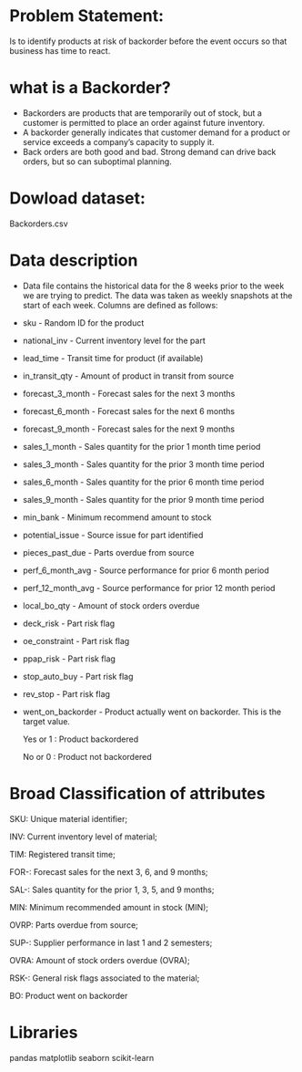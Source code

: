 # Problem Statement:
Is to identify products at risk of backorder before the event occurs so that business has time to react.
# what is a Backorder?
* Backorders are products that are temporarily out of stock, but a customer is permitted to place an order against future inventory.
* A backorder generally indicates that customer demand for a product or service exceeds a company’s capacity to supply it.
* Back orders are both good and bad. Strong demand can drive back orders, but so can suboptimal planning.
# Dowload dataset: 
Backorders.csv
 # Data description
* Data file contains the historical data for the 8 weeks prior to the week we are trying to predict. The data was taken as weekly snapshots at the start of each week. Columns are defined as follows:
* sku - Random ID for the product

* national_inv - Current inventory level for the part

 * lead_time - Transit time for product (if available)

* in_transit_qty - Amount of product in transit from source

* forecast_3_month - Forecast sales for the next 3 months

* forecast_6_month - Forecast sales for the next 6 months

* forecast_9_month - Forecast sales for the next 9 months

* sales_1_month - Sales quantity for the prior 1 month time period

* sales_3_month - Sales quantity for the prior 3 month time period

* sales_6_month - Sales quantity for the prior 6 month time period

* sales_9_month - Sales quantity for the prior 9 month time period

* min_bank - Minimum recommend amount to stock

* potential_issue - Source issue for part identified

* pieces_past_due - Parts overdue from source

* perf_6_month_avg - Source performance for prior 6 month period

* perf_12_month_avg - Source performance for prior 12 month period

* local_bo_qty - Amount of stock orders overdue

* deck_risk - Part risk flag

* oe_constraint - Part risk flag

* ppap_risk - Part risk flag

* stop_auto_buy - Part risk flag

* rev_stop - Part risk flag

* went_on_backorder - Product actually went on backorder. This is the target value.

     Yes or 1 : Product backordered

     No or 0  : Product not backordered
# Broad Classification of attributes
SKU: Unique material identifier;

INV: Current inventory level of material;

TIM: Registered transit time;

FOR-: Forecast sales for the next 3, 6, and 9 months;

SAL-: Sales quantity for the prior 1, 3, 5, and 9 months;

MIN: Minimum recommended amount in stock (MIN);

OVRP: Parts overdue from source;

SUP-: Supplier performance in last 1 and 2 semesters;

OVRA: Amount of stock orders overdue (OVRA);

RSK-: General risk flags associated to the material;

BO: Product went on backorder   
  
# Libraries
pandas
matplotlib
seaborn
scikit-learn  


